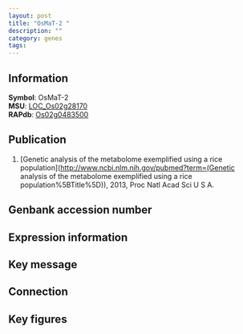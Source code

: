 ```yaml
---
layout: post
title: "OsMaT-2 "
description: ""
category: genes
tags: 
---
```


## Information
__Symbol__: OsMaT-2   
__MSU__: [LOC_Os02g28170](http://rice.plantbiology.msu.edu/cgi-bin/ORF_infopage.cgi?orf=LOC_Os02g28170)  
__RAPdb__: [Os02g0483500](http://rapdb.dna.affrc.go.jp/viewer/gbrowse_details/irgsp1?name=Os02g0483500)  

## Publication
1. [Genetic analysis of the metabolome exemplified using a rice population](http://www.ncbi.nlm.nih.gov/pubmed?term=(Genetic analysis of the metabolome exemplified using a rice population%5BTitle%5D)), 2013, Proc Natl Acad Sci U S A.

## Genbank accession number

## Expression information

## Key message

## Connection

## Key figures


